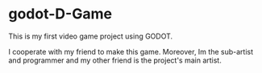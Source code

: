 # godot-D-Game
This is my first video game project using GODOT. 

I cooperate with my friend to make this game. Moreover, Im the sub-artist and programmer
and my other friend is the project's main artist.

